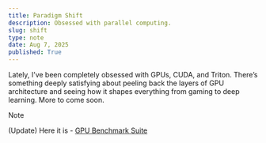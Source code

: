 ```yaml
---
title: Paradigm Shift
description: Obsessed with parallel computing.
slug: shift
type: note
date: Aug 7, 2025
published: True
---
```


Lately, I’ve been completely obsessed with GPUs, CUDA, and Triton. There’s something deeply satisfying about peeling back the layers of GPU architecture and seeing how it shapes everything from gaming to deep learning. More to come soon.

> [!NOTE]
> (Update) Here it is - [GPU Benchmark Suite](https://github.com/arvinsingh/gpu-benchmark-suite)
